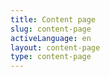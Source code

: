 ```yaml
---
title: Content page
slug: content-page
activeLanguage: en
layout: content-page
type: content-page
---
```

